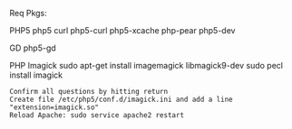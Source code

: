 Req Pkgs:

PHP5
    php5  curl php5-curl php5-xcache php-pear php5-dev 

GD
    php5-gd

PHP Imagick
    sudo apt-get install imagemagick libmagick9-dev
    sudo pecl install imagick

    Confirm all questions by hitting return
    Create file /etc/php5/conf.d/imagick.ini and add a line "extension=imagick.so"
    Reload Apache: sudo service apache2 restart
